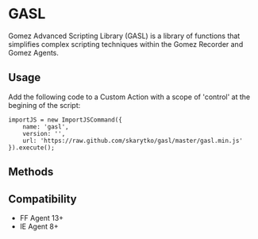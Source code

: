 # GASL

Gomez Advanced Scripting Library (GASL) is a library of functions that simplifies complex scripting techniques within the Gomez Recorder and Gomez Agents.

## Usage

Add the following code to a Custom Action with a scope of 'control' at the begining of the script:

	importJS = new ImportJSCommand({
	    name: 'gasl', 
	    version: '', 
	    url: 'https://raw.github.com/skarytko/gasl/master/gasl.min.js'
	}).execute();

## Methods


	
## Compatibility

* FF Agent 13+
* IE Agent 8+